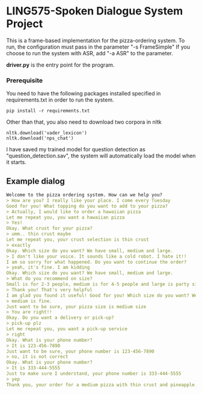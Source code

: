 # LING575-Spoken Dialogue System Project

This is a frame-based implementation for the pizza-ordering system.
To run, the configuration must pass in the parameter "-s FrameSimple"
If you choose to run the system with ASR, add "-a ASR" to the parameter.

**driver.py** is the entry point for the program.

### Prerequisite

You need to have the following packages installed specified in requirements.txt in order to run the system. 
```
pip install -r requirements.txt
```

Other than that, you also need to download two corpora in nltk
```
nltk.download('vader_lexicon')
nltk.download('nps_chat')
```

I have saved my trained model for question detection as "question_detection.sav", the system will automatically load the model when it starts.

## Example dialog

```markdown
Welcome to the pizza ordering system. How can we help you?
> How are you? I really like your place. I come every Tuesday
Good for you! What topping do you want to add to your pizza?
> Actually, I would like to order a hawaiian pizza
Let me repeat you, you want a hawaiian pizza
> Yes!
Okay. What crust for your pizza?
> umm.. thin crust maybe
Let me repeat you, your crust selection is thin crust
> exactly
Okay. Which size do you want? We have small, medium and large.
> I don't like your voice. It sounds like a cold robot. I hate it!!
I am so sorry for what happened. Do you want to continue the order?
> yeah, it's fine. I am kidding
Okay. Which size do you want? We have small, medium and large.
> What do you recommend on size?
Small is for 2-3 people, medium is for 4-5 people and large is party size mainly for more than 6 people.
> Thank you! That's very helpful
I am glad you found it useful! Good for you! Which size do you want? We have small, medium and large.
> medium is fine.
Just want to be sure, your pizza size is medium size
> You are right!!
Okay. Do you want a delivery or pick-up?
> pick-up plz
Let me repeat you, you want a pick-up service
> right
Okay. What is your phone number?
> It is 123-456-7890
Just want to be sure, your phone number is 123-456-7890
> no, it is not correct
Okay. What is your phone number?
> It is 333-444-5555
Just to make sure I understand, your phone number is 333-444-5555
> yep
Thank you, your order for a medium pizza with thin crust and pineapple,ham,mozzarella toppings pizza is on the way
```